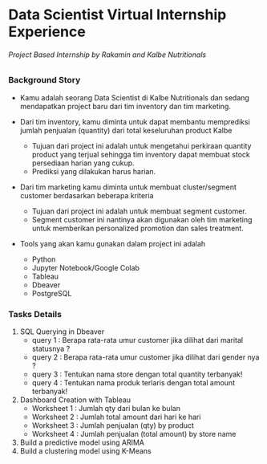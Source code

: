 # Data Scientist Virtual Internship Experience
###### Project Based Internship by Rakamin and Kalbe Nutritionals <br>



### **Background Story** 
* Kamu adalah seorang Data Scientist di Kalbe Nutritionals dan sedang mendapatkan project baru dari tim inventory dan tim marketing.
* Dari tim inventory, kamu diminta untuk dapat membantu memprediksi jumlah penjualan (quantity) dari total keseluruhan product Kalbe
    * Tujuan dari project ini adalah untuk mengetahui perkiraan quantity product yang terjual sehingga tim inventory dapat membuat stock persediaan harian yang cukup.
    * Prediksi yang dilakukan harus harian.
* Dari tim marketing kamu diminta untuk membuat cluster/segment customer berdasarkan beberapa kriteria
    * Tujuan dari project ini adalah untuk membuat segment customer.
    * Segment customer ini nantinya akan digunakan oleh tim marketing untuk memberikan personalized promotion dan sales treatment.
 
* Tools yang akan kamu gunakan dalam project ini adalah
  - Python
  - Jupyter Notebook/Google Colab
  - Tableau
  - Dbeaver
  - PostgreSQL

### **Tasks Details**
  1. SQL Querying in Dbeaver
     - query 1 : Berapa rata-rata umur customer jika dilihat dari marital statusnya ?
     - query 2 : Berapa rata-rata umur customer jika dilihat dari gender nya ?
     - query 3 : Tentukan nama store dengan total quantity terbanyak!
     - query 4 : Tentukan nama produk terlaris dengan total amount terbanyak!
  2. Dashboard Creation with Tableau
     - Worksheet 1 : Jumlah qty dari bulan ke bulan
     - Worksheet 2 : Jumlah total amount dari hari ke hari
     - Worksheet 3 : Jumlah penjualan (qty) by product
     - Worksheet 4 : Jumlah penjualan (total amount) by store name
  4. Build a predictive model using ARIMA
  5. Build a clustering model using K-Means
     


 




